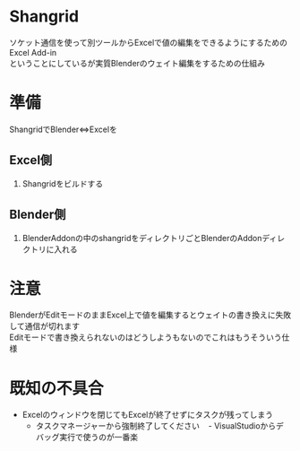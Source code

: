 # Shangrid
ソケット通信を使って別ツールからExcelで値の編集をできるようにするためのExcel Add-in  
ということにしているが実質Blenderのウェイト編集をするための仕組み

# 準備
ShangridでBlender<=>Excelを
## Excel側
1. Shangridをビルドする

## Blender側
1. BlenderAddonの中のshangridをディレクトリごとBlenderのAddonディレクトリに入れる

# 注意
BlenderがEditモードのままExcel上で値を編集するとウェイトの書き換えに失敗して通信が切れます  
Editモードで書き換えられないのはどうしようもないのでこれはもうそういう仕様

# 既知の不具合
- Excelのウィンドウを閉じてもExcelが終了せずにタスクが残ってしまう
    - タスクマネージャーから強制終了してください
    - VisualStudioからデバッグ実行で使うのが一番楽
